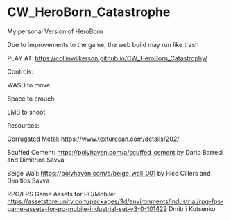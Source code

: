 # CW_HeroBorn_Catastrophe
My personal Version of HeroBorn

Due to improvements to the game, the web build may run like trash

PLAY AT: https://collinwilkerson.github.io/CW_HeroBorn_Catastrophy/

Controls:

WASD to move

Space to crouch

LMB to shoot


Resources:

Corrugated Metal: https://www.texturecan.com/details/202/

Scuffed Cement: https://polyhaven.com/a/scuffed_cement by Dario Barresi and Dimitrios Savva

Beige Wall: https://polyhaven.com/a/beige_wall_001 by Rico Cillers and Dimitios Savva

RPG/FPS Game Assets for PC/Mobile: https://assetstore.unity.com/packages/3d/environments/industrial/rpg-fps-game-assets-for-pc-mobile-industrial-set-v3-0-101429 Dmitrii Kutsenko
